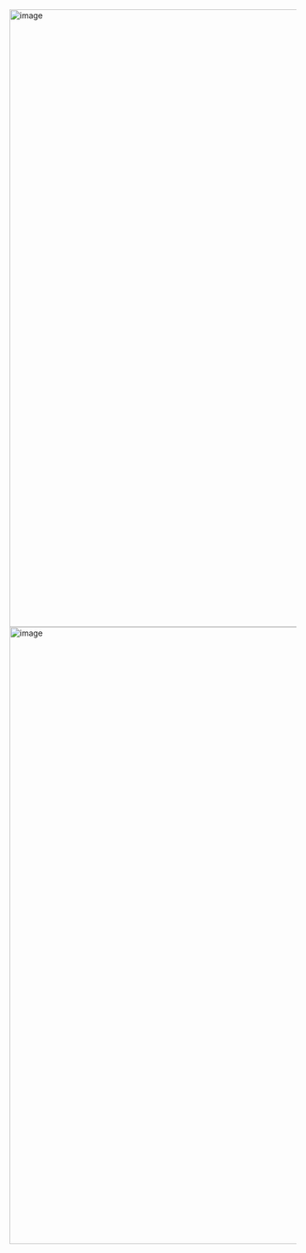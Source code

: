 <img width="1600" height="1082" alt="image" src="https://github.com/user-attachments/assets/a5170d3d-d8d8-4ba0-83d6-75e63cfa361e" />
<img width="1600" height="1081" alt="image" src="https://github.com/user-attachments/assets/f39ce935-1585-429d-b676-5a01ba016a2a" />
